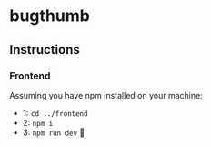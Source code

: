 # bugthumb

## Instructions

### Frontend

Assuming you have npm installed on your machine:

- 1: `cd ../frontend`
- 2: `npm i`
- 3: `npm run dev` 🚀
